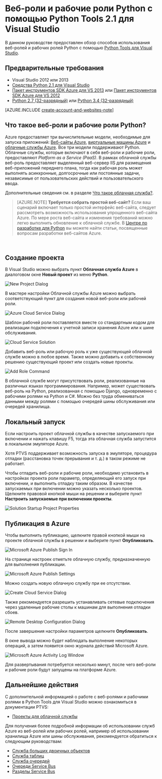 <properties 
	pageTitle="Веб-роли и рабочие роли Python с помощью Python Tools 2.1 для Visual Studio" 
	description="Обзор использования Python Tools в Visual Studio для создания облачных служб Azure, включая веб-роли и рабочие роли." 
	services="" 
	documentationCenter="python" 
	authors="huguesv" 
	manager="wpickett" 
	editor=""/>

<tags 
	ms.service="cloud-services" 
	ms.workload="tbd" 
	ms.tgt_pltfrm="na" 
	ms.devlang="python" 
	ms.topic="article" 
	ms.date="02/09/2015" 
	ms.author="huvalo"/>




# Веб-роли и рабочие роли Python с помощью Python Tools 2.1 для Visual Studio

В данном руководстве предоставлен обзор способов использования веб-ролей и рабочих ролей Python с помощью [Python Tools для Visual Studio][].

## Предварительные требования

 - Visual Studio 2012 или 2013
 - [Средства Python 2.1 для Visual Studio][]
 - [Пакет инструментов SDK Azure для VS 2013][] или [Пакет инструментов SDK Azure для VS 2012][]
 - [Python 2.7 (32-разрядный)][] или [Python 3.4 (32-разрядный)][]

[AZURE.INCLUDE [create-account-and-websites-note](../includes/create-account-and-websites-note.md)]

## Что такое веб-роли и рабочие роли Python?

Azure предоставляет три вычислительные модели, необходимые для запуска приложений: [Веб-сайты Azure][execution model-web sites], [виртуальные машины Azure][execution model-vms] и [облачные службы Azure][execution model-cloud services]. Все три модели поддерживают Python. Облачные службы, которые включают в себя веб-роли и рабочие роли, предоставляют *Platform as a Service (PaaS)*. В рамках облачной службы веб-роль предоставляет выделенный веб-сервер IIS для размещения веб-приложений переднего плана, тогда как рабочая роль может выполнять асинхронные, долгосрочные или постоянные задачи, независимые от пользовательских действий и пользовательского ввода.

Дополнительные сведения см. в разделе [Что такое облачная служба?].

> [AZURE.NOTE] **Требуется собрать простой веб-сайт?**
Если ваш сценарий включает только простой интерфейс веб-сайта, следует рассмотреть возможность использования упрощенного веб-сайта Azure. По мере роста веб-сайта и изменения требований можно легко выполнить обновление к облачной службе. В <a href="/ru-ru/develop/python/">Центре по разработке для Python</a> вы можете найти статьи, посвященные вопросам разработки веб-сайтов Azure.
<br />


## Создание проекта

В Visual Studio можно выбрать пункт **Облачная служба Azure** в диалоговом окне **Новый проект** из меню **Python**. 

![New Project Dialog](./media/cloud-services-python-ptvs/new-project-cloud-service.png)

В мастере настройки Облачной службы Azure можно выбрать соответствующий пункт для создания новой веб-роли или рабочей роли.

![Azure Cloud Service Dialog](./media/cloud-services-python-ptvs/new-service-wizard.png)

Шаблон рабочей роли поставляется вместе со стандартным кодом для реализации подключения к учетной записи хранения Azure или к шине обслуживания.

![Cloud Service Solution](./media/cloud-services-python-ptvs/worker.png)

Добавить веб-роль или рабочую роль к уже существующей облачной службе можно в любое время.  Также можно добавить к собственному решению существующий проект или создать новые проекты. 

![Add Role Command](./media/cloud-services-python-ptvs/add-new-or-existing-role.png)

В облачной службе могут присутствовать роли, реализованные на различных языках программирования.  Например, может существовать веб-роль на Python, реализованная с помощью Django, одновременно с рабочими ролями на Python и C#.  Можно без труда обмениваться данными между ролями с помощью очередей шины обслуживания или очередей хранилища.

## Локальный запуск

Если настроить проект облачной службы в качестве запускаемого при включении и нажать клавишу F5, тогда эта облачная служба запустится в локальном эмуляторе Azure.

Хотя PTVS поддерживает возможность запуска в эмуляторе, процедура отладки (расстановка точек прерывания и т. д.) в таком режиме не работает.

Чтобы отладить веб-роли и рабочие роли, необходимо установить в настройках проекта роли параметр, определяющий его запуск при включении, и выполнить отладку таким образом.  В качестве запускаемых при включении можно указать несколько проектов.  Щелкните правовой кнопкой мыши на решении и выберите пункт **Настроить запускаемые при включении проекты**.

![Solution Startup Project Properties](./media/cloud-services-python-ptvs/startup.png)

## Публикация в Azure

Чтобы выполнить публикацию, щелкните правой кнопкой мыши на проекте облачной службы в решении и выберите пункт **Опубликовать**.

![Microsoft Azure Publish Sign In](./media/cloud-services-python-ptvs/publish-sign-in.png)

На странице настроек отметьте облачную службу, предназначенную для выполнения публикации.

![Microsoft Azure Publish Settings](./media/cloud-services-python-ptvs/publish-settings.png)

Можно создать новую облачную службу при ее отсутствии.

![Create Cloud Service Dialog](./media/cloud-services-python-ptvs/publish-create-cloud-service.png)

Также рекомендуется разрешить устанавливать сетевые подключения через удаленные рабочие столы к машинам для выполнения отладки сбоев.

![Remote Desktop Configuration Dialog](./media/cloud-services-python-ptvs/publish-remote-desktop-configuration.png)

После завершения настройки параметров щелкните **Опубликовать**.

В окне вывода можно будет наблюдать выполнение некоторых операций, а затем появится окно журнала действий Microsoft Azure.

![Microsoft Azure Activity Log Window](./media/cloud-services-python-ptvs/publish-activity-log.png)

Для развертывания потребуется несколько минут, после чего веб-роли и рабочие роли будут запущены на платформе Azure.

## Дальнейшие действия

С дополнительной информацией о работе с веб-ролями и рабочими ролями в Python Tools для Visual Studio можно ознакомиться в документации PTVS:

- [Проекты для облачной службы][]

Для получения более подробной информации об использовании служб Azure из веб-ролей или рабочих ролей, например об использовании хранилища Azure или шины обслуживания, рекомендуется обратиться к следующим руководствам:
 
- [Служба больших двоичных объектов][]
- [Служба таблиц][]
- [Служба очередей][]
- [Очереди Service Bus][]
- [Разделы Service Bus][]


<!--Link references-->

[Что такое облачная служба?]: /ru-ru/manage/services/cloud-services/what-is-a-cloud-service/
[execution model-web sites]: ../fundamentals-application-models/#WebSites
[execution model-vms]: ../fundamentals-application-models/#VMachine
[execution model-cloud services]: ../fundamentals-application-models/#CloudServices
[Центр по разработке для Python]: /ru-ru/develop/python/

[Служба больших двоичных объектов]: ../storage-python-how-to-use-blob-storage/
[Служба очередей]: ../storage-python-how-to-use-queue-storage/
[Служба таблиц]: ../storage-python-how-to-use-table-storage/
[Очереди Service Bus]: ../service-bus-python-how-to-use-queues/
[Разделы Service Bus]: ../service-bus-python-how-to-use-topics-subscriptions/


<!--External Link references-->

[Python Tools для Visual Studio]: http://aka.ms/ptvs
[Документация по средствам Python для Visual Studio]: http://pytools.codeplex.com/documentation 
[Проекты для облачной службы]: http://pytools.codeplex.com/wikipage?title=Features%20Cloud%20Project

[Средства Python 2.1 для Visual Studio]: http://go.microsoft.com/fwlink/?LinkId=517189
[Пакет инструментов SDK Azure для VS 2013]: http://go.microsoft.com/fwlink/?LinkId=323510
[Пакет инструментов SDK Azure для VS 2012]: http://go.microsoft.com/fwlink/?LinkId=323511
[Python 2.7 (32-разрядный)]: http://go.microsoft.com/fwlink/?LinkId=517190 
[Python 3.4 (32-разрядный)]: http://go.microsoft.com/fwlink/?LinkId=517191

<!--HONumber=45--> 
